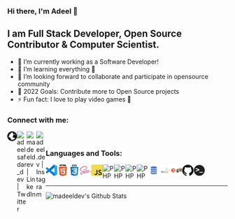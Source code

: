 ### Hi there, I'm Adeel 👋

## I am Full Stack Developer, Open Source Contributor & Computer Scientist.

- 🔭 I’m currently working as a Software Developer!
- 🌱 I’m learning everything 🤣
- 👯 I’m looking forward to collaborate and participate in opensource community
- 🥅 2022 Goals: Contribute more to Open Source projects
- ⚡ Fun fact: I love to play video games 🤔

### Connect with me:

[<img align="left" alt="adeelsafdar.netlify.app" width="22px" src="https://raw.githubusercontent.com/iconic/open-iconic/master/svg/globe.svg" />][website]
[<img align="left" alt="adeelsafdar_dev | Twitter" width="22px" src="https://cdn.jsdelivr.net/npm/simple-icons@v3/icons/twitter.svg" />][twitter]
[<img align="left" alt="madeeldev | LinkedIn" width="22px" src="https://cdn.jsdelivr.net/npm/simple-icons@v3/icons/linkedin.svg" />][linkedin]
[<img align="left" alt="adeel.dev | Instagram" width="22px" src="https://cdn.jsdelivr.net/npm/simple-icons@v3/icons/instagram.svg" />][instagram]

<br />

### Languages and Tools:

<img align="left" alt="Visual Studio Code" width="26px" src="https://raw.githubusercontent.com/github/explore/80688e429a7d4ef2fca1e82350fe8e3517d3494d/topics/visual-studio-code/visual-studio-code.png" />
<img align="left" alt="HTML5" width="26px" src="https://raw.githubusercontent.com/github/explore/80688e429a7d4ef2fca1e82350fe8e3517d3494d/topics/html/html.png" />
<img align="left" alt="CSS3" width="26px" src="https://raw.githubusercontent.com/github/explore/80688e429a7d4ef2fca1e82350fe8e3517d3494d/topics/css/css.png" />
<img align="left" alt="Sass" width="26px" src="https://raw.githubusercontent.com/github/explore/80688e429a7d4ef2fca1e82350fe8e3517d3494d/topics/sass/sass.png" />
<img align="left" alt="JavaScript" width="26px" src="https://raw.githubusercontent.com/github/explore/80688e429a7d4ef2fca1e82350fe8e3517d3494d/topics/javascript/javascript.png" />
<img align="left" alt="PHP" width="26px" src="https://img.icons8.com/metro/52/000000/php.png" />
<img align="left" alt="PHP" width="26px" src="http://simpleicons.org/icons/codeigniter.svg" />
<img align="left" alt="PHP" width="26px" src="http://simpleicons.org/icons/laravel.svg" />
<img align="left" alt="PHP" width="26px" src="https://img.icons8.com/ios-filled/50/000000/yii-framework.png" />
<img align="left" alt="SQL" width="26px" src="https://raw.githubusercontent.com/github/explore/80688e429a7d4ef2fca1e82350fe8e3517d3494d/topics/sql/sql.png" />
<img align="left" alt="MySQL" width="26px" src="https://raw.githubusercontent.com/github/explore/80688e429a7d4ef2fca1e82350fe8e3517d3494d/topics/mysql/mysql.png" />
<img align="left" alt="Git" width="26px" src="https://raw.githubusercontent.com/github/explore/80688e429a7d4ef2fca1e82350fe8e3517d3494d/topics/git/git.png" />
<img align="left" alt="GitHub" width="26px" src="https://raw.githubusercontent.com/github/explore/78df643247d429f6cc873026c0622819ad797942/topics/github/github.png" />
<img align="left" alt="HTML5" width="26px" src="https://raw.githubusercontent.com/github/explore/80688e429a7d4ef2fca1e82350fe8e3517d3494d/topics/terminal/terminal.png" />

<br />
<br />

---

<img align="left" alt="madeeldev's Github Stats" src="https://github-readme-stats.vercel.app/api?username=madeeldev&count_private=true&show_icons=true&hide_border=true&theme=tokyonight" />

[website]: https://adeelsafdar.netlify.app/
[twitter]: https://twitter.com/adeelsafdar_dev
[instagram]: https://instagram.com/adeel.dev
[linkedin]: https://linkedin.com/in/madeeldev
